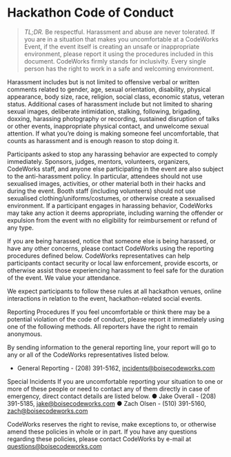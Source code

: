 Hackathon Code of Conduct
=========================

> *TL;DR.* Be respectful. Harassment and abuse are never tolerated. If you are in a situation that
makes you uncomfortable at a CodeWorks Event, if the event itself is creating an unsafe or
inappropriate environment, please report it using the procedures included in this document.
CodeWorks firmly stands for inclusivity. Every single person has the right to work in a safe and welcoming environment.

Harassment includes but is not limited to offensive verbal or written comments related to
gender, age, sexual orientation, disability, physical appearance, body size, race, religion,
social class, economic status, veteran status. Additional cases of harassment include but
not limited to sharing sexual images, deliberate intimidation, stalking, following, brigading,
doxxing, harassing photography or recording, sustained disruption of talks or other events,
inappropriate physical contact, and unwelcome sexual attention. If what you’re doing is
making someone feel uncomfortable, that counts as harassment and is enough reason to
stop doing it.

Participants asked to stop any harassing behavior are expected to comply immediately.
Sponsors, judges, mentors, volunteers, organizers, CodeWorks staff, and anyone else participating
in the event are also subject to the anti-harassment policy. In particular, attendees should
not use sexualised images, activities, or other material both in their hacks and during the
event. Booth staff (including volunteers) should not use sexualised
clothing/uniforms/costumes, or otherwise create a sexualised environment.
If a participant engages in harassing behavior, CodeWorks may take any action it deems
appropriate, including warning the offender or expulsion from the event with no eligibility
for reimbursement or refund of any type.

If you are being harassed, notice that someone else is being harassed, or have any other
concerns, please contact CodeWorks using the reporting procedures defined below.
CodeWorks representatives can help participants contact security or local law
enforcement, provide escorts, or otherwise assist those experiencing harassment to feel
safe for the duration of the event. We value your attendance.

We expect participants to follow these rules at all hackathon venues, online interactions in
relation to the event, hackathon-related social events.

Reporting Procedures
If you feel uncomfortable or think there may be a potential violation of the code of conduct,
please report it immediately using one of the following methods. All reporters have the
right to remain anonymous.

By sending information to the general reporting line, your report will go to any or all of the
CodeWorks representatives listed below.

- General Reporting - (208) 391-5162, incidents@boisecodeworks.com

Special Incidents
If you are uncomfortable reporting your situation to one or more of these people or need
to contact any of them directly in case of emergency, direct contact details are listed below.
● Jake Overall - (208) 391-5185, jake@boisecodeworks.com
● Zach Olsen - (510) 391-5160, zach@boisecodeworks.com

CodeWorks reserves the right to revise, make exceptions to, or otherwise amend these policies in
whole or in part. If you have any questions regarding these policies, please contact CodeWorks by
e-mail at questions@boisecodeworks.com

